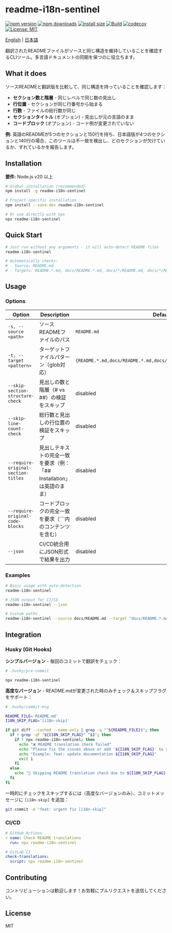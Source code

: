 # readme-i18n-sentinel

[![npm version](https://img.shields.io/npm/v/readme-i18n-sentinel.svg)](https://www.npmjs.com/package/readme-i18n-sentinel)
[![npm downloads](https://img.shields.io/npm/dm/readme-i18n-sentinel.svg)](https://www.npmjs.com/package/readme-i18n-sentinel)
[![install size](https://packagephobia.com/badge?p=readme-i18n-sentinel)](https://packagephobia.com/result?p=readme-i18n-sentinel)
[![Build](https://github.com/sugurutakahashi-1234/readme-i18n-sentinel/actions/workflows/ci-push-main.yml/badge.svg)](https://github.com/sugurutakahashi-1234/readme-i18n-sentinel/actions/workflows/ci-push-main.yml)
[![codecov](https://codecov.io/gh/sugurutakahashi-1234/readme-i18n-sentinel/graph/badge.svg)](https://codecov.io/gh/sugurutakahashi-1234/readme-i18n-sentinel)
[![License: MIT](https://img.shields.io/badge/License-MIT-yellow.svg)](https://opensource.org/licenses/MIT)

[English](README.md) | [日本語](README.ja.md)

翻訳されたREADMEファイルがソースと同じ構造を維持していることを確認するCLIツール。多言語ドキュメントの同期を保つのに役立ちます。

## What it does

ソースREADMEと翻訳版を比較して、同じ構造を持っていることを確認します：
- **セクション数と階層** - 同じレベルで同じ数の見出し
- **行位置** - セクションが同じ行番号から始まる
- **行数** - ファイルの総行数が同じ
- **セクションタイトル** (オプション) - 見出しが元の言語のまま
- **コードブロック** (オプション) - コード例が変更されていない

**例:** 英語のREADMEが5つのセクションと150行を持ち、日本語版が4つのセクションと140行の場合、このツールは不一致を検出し、どのセクションが欠けているか、ずれているかを報告します。

## Installation

**要件:** Node.js v20 以上

```bash
# Global installation (recommended)
npm install -g readme-i18n-sentinel

# Project-specific installation
npm install --save-dev readme-i18n-sentinel

# Or use directly with npx
npx readme-i18n-sentinel
```

## Quick Start

```bash
# Just run without any arguments - it will auto-detect README files
readme-i18n-sentinel

# Automatically checks:
# - Source: README.md
# - Targets: README.*.md, docs/README.*.md, docs/*/README.md, docs/*/README.*.md
```

## Usage

### Options

| Option                              | Description                                                                           | Default                                                              |
| ----------------------------------- | ------------------------------------------------------------------------------------- | -------------------------------------------------------------------- |
| `-s, --source <path>`               | ソースREADMEファイルのパス                                                             | `README.md`                                                          |
| `-t, --target <pattern>`            | ターゲットファイルパターン（glob対応）                                                   | `{README.*.md,docs/README.*.md,docs/*/README.md,docs/*/README.*.md}` |
| `--skip-section-structure-check`    | 見出しの数と階層（# vs ##）の検証をスキップ                                              | disabled                                                             |
| `--skip-line-count-check`           | 総行数と見出しの行位置の検証をスキップ                                                    | disabled                                                             |
| `--require-original-section-titles` | 見出しテキストの完全一致を要求（例：「## Installation」は英語のまま）                        | disabled                                                             |
| `--require-original-code-blocks`    | コードブロックの完全一致を要求（```内のコンテンツを含む）                                   | disabled                                                             |
| `--json`                            | CI/CD統合用にJSON形式で結果を出力                                                       | disabled                                                             |

### Examples

```bash
# Basic usage with auto-detection
readme-i18n-sentinel

# JSON output for CI/CD
readme-i18n-sentinel --json

# Custom paths
readme-i18n-sentinel --source docs/README.md --target "docs/README.*.md"
```

## Integration

### Husky (Git Hooks)

**シンプルバージョン** - 毎回のコミットで翻訳をチェック：
```bash
# .husky/pre-commit

npx readme-i18n-sentinel
```

**高度なバージョン** - README.mdが変更された時のみチェック＆スキップフラグをサポート：
```bash
# .husky/commit-msg

README_FILE='README.md'
I18N_SKIP_FLAG='[i18n-skip]'

if git diff --cached --name-only | grep -q "^${README_FILE}$"; then
  if ! grep -qF "${I18N_SKIP_FLAG}" "$1"; then
    if ! npx readme-i18n-sentinel; then
      echo "❌ README translation check failed"
      echo "Please fix the issues above or add '${I18N_SKIP_FLAG}' to your commit message to skip this check."
      echo "Example: feat: update documentation ${I18N_SKIP_FLAG}"
      exit 1
    fi
  else
    echo "📖 Skipping README translation check due to ${I18N_SKIP_FLAG} flag"
  fi
fi
```

一時的にチェックをスキップするには（高度なバージョンのみ）、コミットメッセージに `[i18n-skip]` を追加：
```bash
git commit -m "feat: urgent fix [i18n-skip]"
```

### CI/CD

```yaml
# GitHub Actions
- name: Check README translations
  run: npx readme-i18n-sentinel

# GitLab CI
check-translations:
  script: npx readme-i18n-sentinel
```

## Contributing

コントリビューションは歓迎します！お気軽にプルリクエストを送信してください。

## License

MIT
